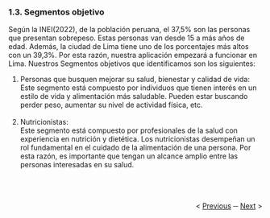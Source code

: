 <h3>1.3. Segmentos objetivo</h3>

Según la INEI(2022), de la población peruana, el 37,5% son las personas que presentan sobrepeso. Estas personas van desde 15 a más años de edad. Además, la ciudad de Lima tiene uno de los porcentajes más altos con un 39,3%. Por esta razón, nuestra aplicación empezará a funcionar en Lima.
Nuestros Segmentos objetivos que identificamos son los siguientes:

1. Personas que busquen mejorar su salud, bienestar y calidad de vida:</br>
   Este segmento está compuesto por individuos que tienen interés en un estilo de vida y alimentación más saludable. Pueden estar buscando perder peso, aumentar su nivel de actividad física, etc.</br></br>
2. Nutricionistas:</br>
Este segmento está compuesto por profesionales de la salud con experiencia en nutrición y dietética. Los nutricionistas desempeñan un rol fundamental en el cuidado de la alimentación de una persona. Por esta razón, es importante que tengan un alcance amplio entre las personas interesadas en su salud.</br></br>
<div display="flex" align="right" >
   </br></br>
   &lt;
   <a href="./3-lean-ux-process.md">Previous</a>
   &boxh;
   <a href="../chapter-2/1-competidores.md">Next</a>
   &gt;
   </br></br>
</div>
